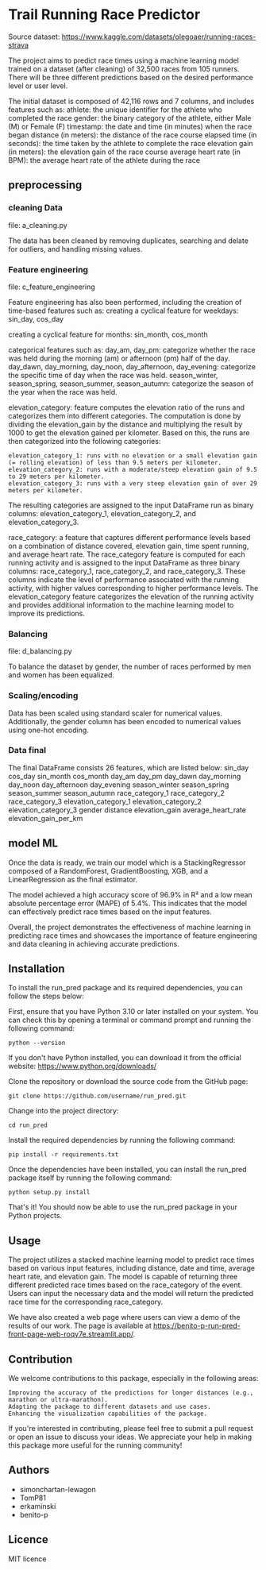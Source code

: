 # Trail Running Race Predictor

Source dataset: https://www.kaggle.com/datasets/olegoaer/running-races-strava

The project aims to predict race times using a machine learning model trained on a dataset (after cleaning) of 32,500 races from 105 runners. There will be three different predictions based on the desired performance level or user level.

The initial dataset is composed of 42,116 rows and 7 columns, and includes features such as:
athlete: the unique identifier for the athlete who completed the race
gender: the binary category of the athlete, either Male (M) or Female (F)
timestamp: the date and time (in minutes) when the race began
distance (in meters): the distance of the race course
elapsed time (in seconds): the time taken by the athlete to complete the race
elevation gain (in meters): the elevation gain of the race course
average heart rate (in BPM): the average heart rate of the athlete during the race

## preprocessing

### cleaning Data

file: a_cleaning.py

The data has been cleaned by removing duplicates, searching and delate for outliers, and handling missing values.

### Feature engineering

file: c_feature_engineering

Feature engineering has also been performed, including the creation of time-based features such as:
creating a cyclical feature for weekdays: sin_day, cos_day

creating a cyclical feature for months: sin_month, cos_month

categorical features such as:
day_am, day_pm: categorize whether the race was held during the morning (am) or afternoon (pm) half of the day.
day_dawn, day_morning, day_noon, day_afternoon, day_evening: categorize the specific time of day when the race was held.
season_winter, season_spring, season_summer, season_autumn: categorize the season of the year when the race was held.

elevation_category: feature computes the elevation ratio of the runs and categorizes them into different categories. The computation is done by dividing the elevation_gain by the distance and multiplying the result by 1000 to get the elevation gained per kilometer. Based on this, the runs are then categorized into the following categories:

    elevation_category_1: runs with no elevation or a small elevation gain (= rolling elevation) of less than 9.5 meters per kilometer.
    elevation_category_2: runs with a moderate/steep elevation gain of 9.5 to 29 meters per kilometer.
    elevation_category_3: runs with a very steep elevation gain of over 29 meters per kilometer.

The resulting categories are assigned to the input DataFrame run as binary columns: elevation_category_1, elevation_category_2, and elevation_category_3.

race_category: a feature that captures different performance levels based on a combination of distance covered, elevation gain, time spent running, and average heart rate.
The race_category feature is computed for each running activity and is assigned to the input DataFrame as three binary columns: race_category_1, race_category_2, and race_category_3. These columns indicate the level of performance associated with the running activity, with higher values corresponding to higher performance levels. The elevation_category feature categorizes the elevation of the running activity and provides additional information to the machine learning model to improve its predictions.

### Balancing

file: d_balancing.py

To balance the dataset by gender, the number of races performed by men and women has been equalized.

### Scaling/encoding

Data has been scaled using standard scaler for numerical values.
Additionally, the gender column has been encoded to numerical values using one-hot encoding.

### Data final
The final DataFrame consists 26 features, which are listed below:
sin_day
cos_day
sin_month
cos_month
day_am
day_pm
day_dawn
day_morning
day_noon
day_afternoon
day_evening
season_winter
season_spring
season_summer
season_autumn
race_category_1
race_category_2
race_category_3
elevation_category_1
elevation_category_2
elevation_category_3
gender
distance
elevation_gain
average_heart_rate
elevation_gain_per_km

## model ML

Once the data is ready, we train our model which is a StackingRegressor composed of a RandomForest, GradientBoosting, XGB, and a LinearRegression as the final estimator.

The model achieved a high accuracy score of 96.9% in R² and a low mean absolute percentage error (MAPE) of 5.4%. This indicates that the model can effectively predict race times based on the input features.

Overall, the project demonstrates the effectiveness of machine learning in predicting race times and showcases the importance of feature engineering and data cleaning in achieving accurate predictions.


## Installation

To install the run_pred package and its required dependencies, you can follow the steps below:

First, ensure that you have Python 3.10 or later installed on your system. You can check this by opening a terminal or command prompt and running the following command:
```
python --version
```
If you don't have Python installed, you can download it from the official website: https://www.python.org/downloads/

Clone the repository or download the source code from the GitHub page:
```
git clone https://github.com/username/run_pred.git
```
Change into the project directory:
```
cd run_pred
```
Install the required dependencies by running the following command:
```
pip install -r requirements.txt
```
Once the dependencies have been installed, you can install the run_pred package itself by running the following command:
```
python setup.py install
```
That's it! You should now be able to use the run_pred package in your Python projects.

## Usage

The project utilizes a stacked machine learning model to predict race times based on various input features, including distance, date and time, average heart rate, and elevation gain. The model is capable of returning three different predicted race times based on the race_category of the event. Users can input the necessary data and the model will return the predicted race time for the corresponding race_category.

We have also created a web page where users can view a demo of the results of our work. The page is available at https://benito-p-run-pred-front-page-web-roqy7e.streamlit.app/.

## Contribution

We welcome contributions to this package, especially in the following areas:

    Improving the accuracy of the predictions for longer distances (e.g., marathon or ultra-marathon).
    Adapting the package to different datasets and use cases.
    Enhancing the visualization capabilities of the package.

If you're interested in contributing, please feel free to submit a pull request or open an issue to discuss your ideas. We appreciate your help in making this package more useful for the running community!

## Authors

- simonchartan-lewagon
- TomP81
- erkaminski
- benito-p

## Licence

MIT licence
